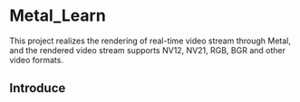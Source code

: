 # Metal_Learn
This project realizes the rendering of real-time video stream through Metal, and the rendered video stream supports NV12, NV21, RGB, BGR and other video formats.

## Introduce
